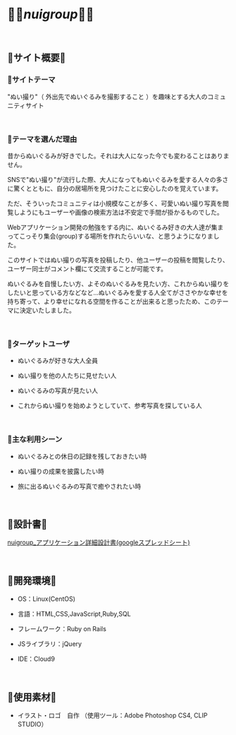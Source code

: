 # :ribbon::bear:*nuigroup*:bear::ribbon:

​

## :bear:サイト概要:bear:

### :ribbon:サイトテーマ

"ぬい撮り"（ 外出先でぬいぐるみを撮影すること ）を趣味とする大人のコミュニティサイト

​

### :ribbon:テーマを選んだ理由

昔からぬいぐるみが好きでした。それは大人になった今でも変わることはありません。

SNSで"ぬい撮り"が流行した際、大人になってもぬいぐるみを愛する人々の多さに驚くとともに、自分の居場所を見つけたことに安心したのを覚えています。

ただ、そういったコミュニティは小規模なことが多く、可愛いぬい撮り写真を閲覧しようにもユーザーや画像の検索方法は不安定で手間が掛かるものでした。

Webアプリケーション開発の勉強をする内に、ぬいぐるみ好きの大人達が集まってこっそり集会(group)する場所を作れたらいいな、と思うようになりました。

このサイトではぬい撮りの写真を投稿したり、他ユーザーの投稿を閲覧したり、ユーザー同士がコメント欄にて交流することが可能です。

ぬいぐるみを自慢したい方、よそのぬいぐるみを見たい方、これからぬい撮りをしたいと思っている方などなど…ぬいぐるみを愛する人全てがささやかな幸せを持ち寄って、より幸せになれる空間を作ることが出来ると思ったため、このテーマに決定いたしました。

​

### :ribbon:ターゲットユーザ

- ぬいぐるみが好きな大人全員

- ぬい撮りを他の人たちに見せたい人

- ぬいぐるみの写真が見たい人

- これからぬい撮りを始めようとしていて、参考写真を探している人

​

### :ribbon:主な利用シーン

- ぬいぐるみとの休日の記録を残しておきたい時

- ぬい撮りの成果を披露したい時

- 旅に出るぬいぐるみの写真で癒やされたい時

​

## :bear:設計書:bear:

[nuigroup_アプリケーション詳細設計書(googleスプレッドシート)](https://docs.google.com/spreadsheets/d/1FppKe4unykNJBUQyikt3S1rE8F4vI3Cs/edit?usp=sharing&ouid=113764115096884807232&rtpof=true&sd=true)

​

## :bear:開発環境:bear:

- OS：Linux(CentOS)

- 言語：HTML,CSS,JavaScript,Ruby,SQL

- フレームワーク：Ruby on Rails

- JSライブラリ：jQuery

- IDE：Cloud9

​

## :bear:使用素材:bear:

- イラスト・ロゴ　自作
（使用ツール：Adobe Photoshop CS4, CLIP STUDIO）